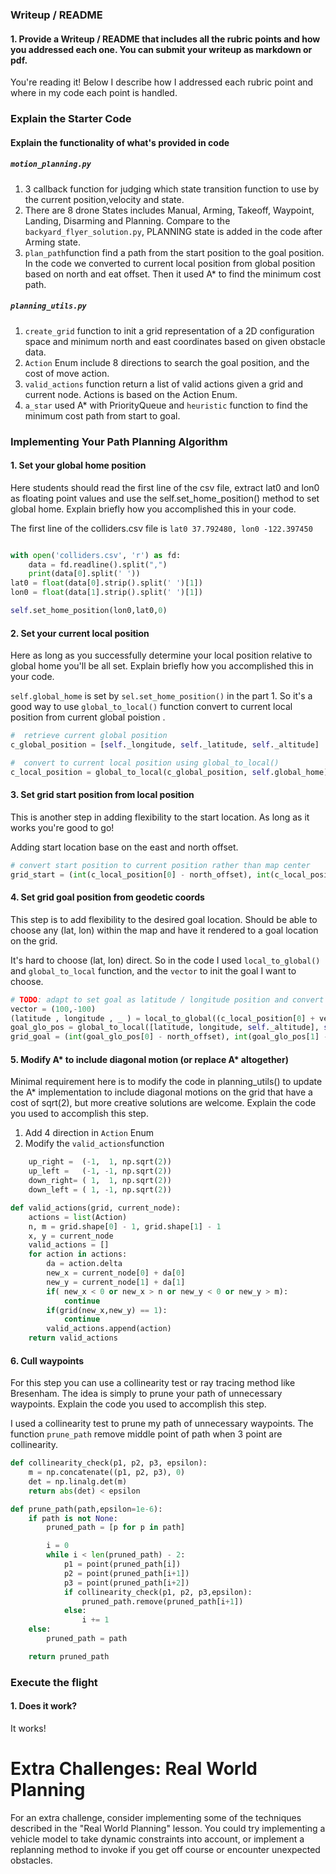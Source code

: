 ### Writeup / README

#### 1. Provide a Writeup / README that includes all the rubric points and how you addressed each one.  You can submit your writeup as markdown or pdf.  

You're reading it! Below I describe how I addressed each rubric point and where in my code each point is handled.

### Explain the Starter Code

#### Explain the functionality of what's provided in code
##### `motion_planning.py` 
1. 3 callback function for judging which state transition function to use by the current position,velocity and state.
2. There are 8 drone States includes Manual, Arming, Takeoff, Waypoint, Landing, Disarming and Planning. Compare to the `backyard_flyer_solution.py`, PLANNING state is added in the code after Arming state.
3. `plan_path`function find a path from the start position to the goal position. In the code we converted to current local position from global position based on north and eat offset. Then it used A* to find the minimum cost path.
 
##### `planning_utils.py`
1. `create_grid` function to init a grid representation of a 2D configuration space and minimum north and east coordinates based on given obstacle data.
2. `Action` Enum include 8 directions to search the goal position, and the cost of move action.
3. `valid_actions` function return a list of valid actions given a grid and current node. Actions is based on the Action Enum.
4. `a_star` used A* with PriorityQueue and `heuristic` function to find the minimum cost  path from start to goal. 



### Implementing Your Path Planning Algorithm

#### 1. Set your global home position
Here students should read the first line of the csv file, extract lat0 and lon0 as floating point values and use the self.set_home_position() method to set global home. Explain briefly how you accomplished this in your code.

The first line of the colliders.csv file is `lat0 37.792480, lon0 -122.397450`

```python

with open('colliders.csv', 'r') as fd:
    data = fd.readline().split(",")
    print(data[0].split(' '))
lat0 = float(data[0].strip().split(' ')[1])
lon0 = float(data[1].strip().split(' ')[1])

self.set_home_position(lon0,lat0,0)

```

#### 2. Set your current local position
Here as long as you successfully determine your local position relative to global home you'll be all set. Explain briefly how you accomplished this in your code.

`self.global_home` is set by `sel.set_home_position()` in the part 1. So it's a good way to use  `global_to_local()`  function convert to current local position from current global poistion .

```python
#  retrieve current global position
c_global_position = [self._longitude, self._latitude, self._altitude]

#  convert to current local position using global_to_local()
c_local_position = global_to_local(c_global_position, self.global_home)
```

#### 3. Set grid start position from local position
This is another step in adding flexibility to the start location. As long as it works you're good to go!

Adding start location base on the east and north offset.

```python
# convert start position to current position rather than map center
grid_start = (int(c_local_position[0] - north_offset), int(c_local_position[1] - east_offset))
```


#### 4. Set grid goal position from geodetic coords
This step is to add flexibility to the desired goal location. Should be able to choose any (lat, lon) within the map and have it rendered to a goal location on the grid.

It's hard to choose (lat, lon) direct. So in the code  I used `local_to_global()`  and `global_to_local` function, and the `vector` to init the goal I want to choose.

```python
# TODO: adapt to set goal as latitude / longitude position and convert
vector = (100,-100)
(latitude , longitude , _ ) = local_to_global((c_local_position[0] + vector[0], c_local_position[1] + vector[1], 0), self.global_home)
goal_glo_pos = global_to_local([latitude, longitude, self._altitude], self.global_home)
grid_goal = (int(goal_glo_pos[0] - north_offset), int(goal_glo_pos[1] - east_offset))
```  


#### 5. Modify A* to include diagonal motion (or replace A* altogether)
Minimal requirement here is to modify the code in planning_utils() to update the A* implementation to include diagonal motions on the grid that have a cost of sqrt(2), but more creative solutions are welcome. Explain the code you used to accomplish this step.

1. Add 4 direction in `Action` Enum
2. Modify the `valid_actions`function

```python
    up_right =  (-1,  1, np.sqrt(2))
    up_left =   (-1, -1, np.sqrt(2))
    down_right= ( 1,  1, np.sqrt(2))
    down_left = ( 1, -1, np.sqrt(2))
```

```python
def valid_actions(grid, current_node):
    actions = list(Action)
    n, m = grid.shape[0] - 1, grid.shape[1] - 1
    x, y = current_node
    valid_actions = []
    for action in actions:
        da = action.delta
        new_x = current_node[0] + da[0]
        new_y = current_node[1] + da[1]
        if( new_x < 0 or new_x > n or new_y < 0 or new_y > m):
            continue
        if(grid(new_x,new_y) == 1):
            continue
        valid_actions.append(action)
    return valid_actions
```


#### 6. Cull waypoints 
For this step you can use a collinearity test or ray tracing method like Bresenham. The idea is simply to prune your path of unnecessary waypoints. Explain the code you used to accomplish this step.

I used a collinearity test to prune my path of unnecessary waypoints. The function `prune_path` remove middle point of path when 3 point are collinearity.

```python
def collinearity_check(p1, p2, p3, epsilon):
    m = np.concatenate((p1, p2, p3), 0)
    det = np.linalg.det(m)
    return abs(det) < epsilon

def prune_path(path,epsilon=1e-6):
    if path is not None:
        pruned_path = [p for p in path]

        i = 0
        while i < len(pruned_path) - 2:
            p1 = point(pruned_path[i])
            p2 = point(pruned_path[i+1])
            p3 = point(pruned_path[i+2])
            if collinearity_check(p1, p2, p3,epsilon):
                pruned_path.remove(pruned_path[i+1])
            else:
                i += 1
    else:
        pruned_path = path

    return pruned_path
```

### Execute the flight
#### 1. Does it work?
It works!


# Extra Challenges: Real World Planning

For an extra challenge, consider implementing some of the techniques described in the "Real World Planning" lesson. You could try implementing a vehicle model to take dynamic constraints into account, or implement a replanning method to invoke if you get off course or encounter unexpected obstacles.

